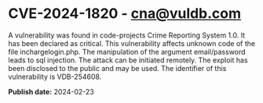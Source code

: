 # CVE-2024-1820 - cna@vuldb.com

A vulnerability was found in code-projects Crime Reporting System 1.0. It has been declared as critical. This vulnerability affects unknown code of the file inchargelogin.php. The manipulation of the argument email/password leads to sql injection. The attack can be initiated remotely. The exploit has been disclosed to the public and may be used. The identifier of this vulnerability is VDB-254608.

**Publish date:** 2024-02-23
